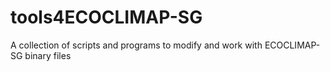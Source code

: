 # tools4ECOCLIMAP-SG
A collection of scripts and programs to modify and work with ECOCLIMAP-SG binary files
